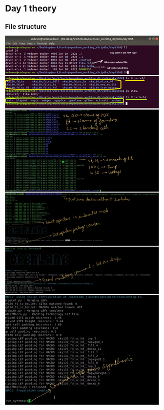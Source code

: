 # Day 1 theory 
## File structure
![](imgs/1.png)
![](imgs/2.png)
![](imgs/3.jpg)
![](imgs/4.jpg)
![](imgs/5.jpg)
![](imgs/6.jpg)
